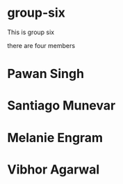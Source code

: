 # group-six


This is group six

there are four members

# Pawan Singh

# Santiago Munevar

# Melanie Engram

# Vibhor Agarwal
